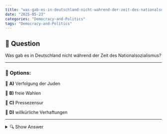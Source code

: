 ```yaml
---
title: "was-gab-es-in-deutschland-nicht-wahrend-der-zeit-des-nationalsozialismus"
date: "2025-05-23"
categories: "Democracy-and-Politics"
tags: "Democracy-and-Politics"
---
```


## 📌 **Question**

Was gab es in Deutschland nicht während der Zeit des Nationalsozialismus?



---

### 📝 **Options:**

🔘 **A)** Verfolgung der Juden

🔘 **B)** freie Wahlen

🔘 **C)** Pressezensur

🔘 **D)** willkürliche Verhaftungen

---

<details>
  <summary>🔍 Show Answer</summary>

  <p>
💡  <b>Correct Answer:</b>  b
  </p>
  <p>
    📖<b>Explanation:</b>
    undefined
  </p>
</details>
